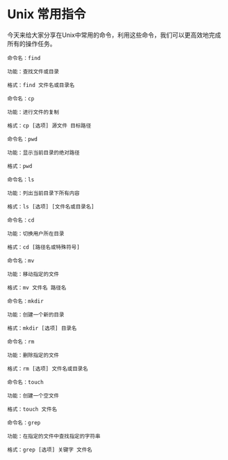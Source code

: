 # Unix 常用指令

今天来给大家分享在Unix中常用的命令，利用这些命令，我们可以更高效地完成所有的操作任务。

~~~
命令名：find

功能：查找文件或目录

格式：find 文件名或目录名
~~~

~~~
命令名：cp

功能：进行文件的复制

格式：cp [选项] 源文件 目标路径
~~~

~~~
命令名：pwd

功能：显示当前目录的绝对路径

格式：pwd
~~~

~~~
命令名：ls

功能：列出当前目录下所有内容

格式：ls [选项] [文件名或目录名]
~~~

~~~
命令名：cd

功能：切换用户所在目录

格式：cd [路径名或特殊符号]
~~~

~~~
命令名：mv

功能：移动指定的文件

格式：mv 文件名 路径名
~~~

~~~
命令名：mkdir

功能：创建一个新的目录

格式：mkdir [选项] 目录名
~~~

~~~
命令名：rm

功能：删除指定的文件

格式：rm [选项] 文件名或目录名
~~~

~~~
命令名：touch

功能：创建一个空文件

格式：touch 文件名
~~~

~~~
命令名：grep

功能：在指定的文件中查找指定的字符串

格式：grep [选项] 关键字 文件名
~~~
